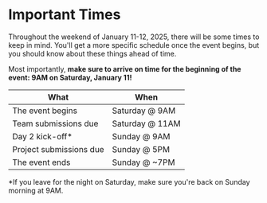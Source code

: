 # Important Times
Throughout the weekend of January 11-12, 2025, there will be some times to keep in mind. You'll get a more specific schedule once the event begins, but you should know about these things ahead of time.

Most importantly, **make sure to arrive on time for the beginning of the event: 9AM on Saturday, January 11!**

| What | When |
|-|-|
| The event begins | Saturday @ 9AM |
| Team submissions due | Saturday @ 11AM |
| Day 2 kick-off* | Sunday @ 9AM |
| Project submissions due | Sunday @ 5PM |
| The event ends | Sunday @ ~7PM |

*If you leave for the night on Saturday, make sure you're back on Sunday morning at 9AM.
